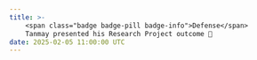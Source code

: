 ```yaml
---
title: >-
    <span class="badge badge-pill badge-info">Defense</span>
    Tanmay presented his Research Project outcome 👏
date: 2025-02-05 11:00:00 UTC
---
```

